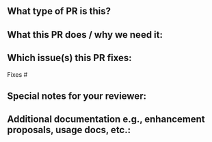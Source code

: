 ## What type of PR is this?
<!--
Add one of the following kinds:
feature, hotfix, tests, documentation, other
-->

<!-- REPLACE ME WITH CONTENT -->

## What this PR does / why we need it:

<!-- REPLACE ME WITH CONTENT -->

## Which issue(s) this PR fixes:
<!--
Usage: `Fixes #<issue number>`, or `Fixes (paste link of issue)`.
If PR is about `failing-tests or flakes`, please post the related issues/tests in a comment and do not use `Fixes`
-->

Fixes #

## Special notes for your reviewer:

<!-- REPLACE ME WITH CONTENT -->

## Additional documentation e.g., enhancement proposals, usage docs, etc.:
<!--
This section can be blank if this pull request does not require a release note.
-->

<!-- REPLACE ME WITH CONTENT -->
